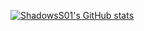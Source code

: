[![ShadowsS01's GitHub stats](https://github-readme-stats.vercel.app/api?username=ShadowsS01&theme=midnight-purple&show_icons=true)](https://github.com/ShadowsS01/)

